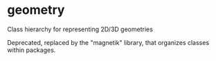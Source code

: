 # geometry
Class hierarchy for representing 2D/3D geometries

Deprecated, replaced by the "magnetik" library, that organizes classes within packages.
